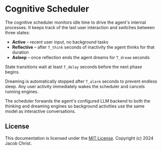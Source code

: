 # Cognitive Scheduler

The cognitive scheduler monitors idle time to drive the agent's internal
processes. It keeps track of the last user interaction and switches between
three states:

- **Active** – recent user input, no background tasks
- **Reflective** – after `T_think` seconds of inactivity the agent thinks for that duration
- **Asleep** – once reflection ends the agent dreams for `T_dream` seconds

State transitions wait at least `T_delay` seconds before the next phase begins.

Dreaming is automatically stopped after `T_alarm` seconds to prevent endless
sleep. Any user activity immediately wakes the scheduler and cancels running
engines.

The scheduler forwards the agent's configured LLM backend to both the thinking
and dreaming engines so background activities use the same model as interactive
conversations.

## License

This documentation is licensed under the [MIT License](../LICENSE). Copyright (c) 2024 Jacob Christ.
